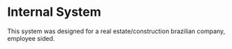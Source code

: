 # Internal System
This system was designed for a real estate/construction brazilian company, employee sided.
